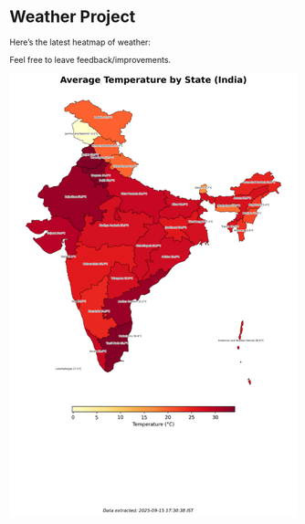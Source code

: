 # Weather Project

Here’s the latest heatmap of weather:

Feel free to leave feedback/improvements.

![India Heatmap](docs/assets/india_heatmap.png?v=C7FFE8)
